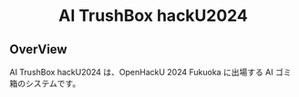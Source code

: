 <h1 align="center">
    AI TrushBox hackU2024
</h1>

## OverView

AI TrushBox hackU2024 は、OpenHackU 2024 Fukuoka に出場する AI ゴミ箱のシステムです。
